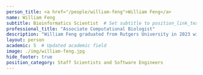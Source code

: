 ```yaml
---
person_title: <a href="/people/william-feng">William Feng</a>
name: William Feng
subtitle: Bioinformatics Scientist  # Set subtitle to position_link_text
professional_title: "Associate Computational Biologist"
description: "William Feng graduated from Rutgers University in 2023 with a double major in biotechnology and computer science. During his time as an undergraduate student, he worked with Dr. Chang S. Chan investigating the effects of mutations on TP53 alternative splicing and overall pathogenicity. He is currently an Associate Computational Biologist at the Park Lab, continuing his work on cancer genomics."
layout: person
academic: 5  # Updated academic field
image: ./img/william-feng.jpg
hide_footer: true
position_category: Staff Scientists and Software Engineers
---
```

